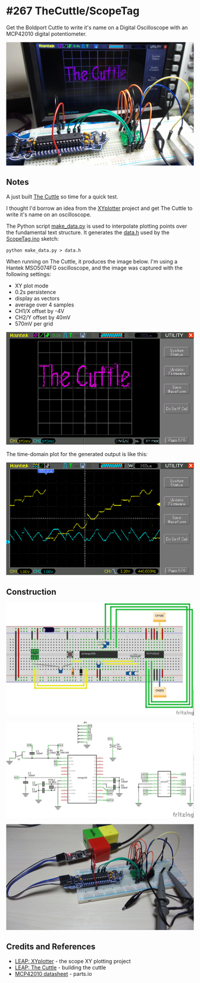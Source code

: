# #267 TheCuttle/ScopeTag

Get the Boldport Cuttle to write it's name on a Digital Oscilloscope with an MCP42010 digital potentiometer.

![ScopeTag_test_run](./assets/ScopeTag_test_run.jpg?raw=true)

## Notes

A just built [The Cuttle](../) so time for a quick test.

I thought I'd borrow an idea from the [XYplotter](../../playground/XYplotter) project and get The Cuttle
to write it's name on an oscilloscope.


The Python script [make_data.py](./tree/make_data.py) is used to interpolate plotting points
over the fundamental text structure. It generates the [data.h](./data.h) used by the
[ScopeTag.ino](./ScopeTag.ino) sketch:

```
python make_data.py > data.h
```

When running on The Cuttle, it produces the image below.
I'm using a Hantek MSO5074FG oscilloscope, and the image was captured with the following settings:

* XY plot mode
* 0.2s persistence
* display as vectors
* average over 4 samples
* CH1/X offset by -4V
* CH2/Y offset by 40mV
* 570mV per grid

![scope_text](./assets/scope_text.gif?raw=true)

The time-domain plot for the generated output is like this:

![scope_text_xt](./assets/scope_text_xt.gif?raw=true)

## Construction

![Breadboard](./assets/ScopeTag_bb.jpg?raw=true)

![Schematic](./assets/ScopeTag_schematic.jpg?raw=true)

![ScopeTag_breadboard](./assets/ScopeTag_breadboard.jpg?raw=true)

## Credits and References
* [LEAP: XYplotter](../../playground/XYplotter) - the scope XY plotting project
* [LEAP: The Cuttle](../) - building the cuttle
* [MCP42010 datasheet](http://parts.io/detail/1372149/MCP42010-I%2FSL) - parts.io
